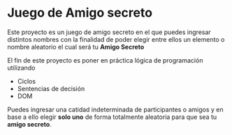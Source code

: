 # Juego de Amigo secreto

Este proyecto es un juego de amigo secreto en el que puedes ingresar distintos nombres con la finalidad de poder elegir entre ellos un elemento o nombre aleatorio el cual será tu **Amigo Secreto**

El fin de este proyecto es poner en práctica lógica de programación utilizando
- Ciclos
- Sentencias de decisión
- DOM

Puedes ingresar una catidad indeterminada de participantes o amigos y en base a ello elegir **solo uno** de forma totalmente aleatoria para que sea tu **amigo secreto**.